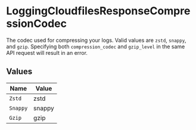 # LoggingCloudfilesResponseCompressionCodec

The codec used for compressing your logs. Valid values are `zstd`, `snappy`, and `gzip`. Specifying both `compression_codec` and `gzip_level` in the same API request will result in an error.


## Values

| Name     | Value    |
| -------- | -------- |
| `Zstd`   | zstd     |
| `Snappy` | snappy   |
| `Gzip`   | gzip     |